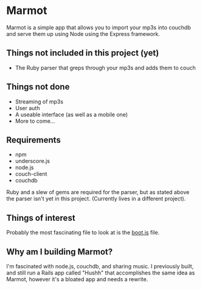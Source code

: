 # Marmot

Marmot is a simple app that allows you to import your mp3s into couchdb and serve them up using Node using the Express framework.

## Things not included in this project (yet)

* The Ruby parser that greps through your mp3s and adds them to couch

## Things not done 

* Streaming of mp3s
* User auth
* A useable interface (as well as a mobile one)
* More to come...     

## Requirements

* npm
* underscore.js
* node.js
* couch-client
* couchdb

Ruby and a slew of gems are required for the parser, but as stated above the parser isn't yet in this project. (Currently lives in a different project). 

## Things of interest

Probably the most fascinating file to look at is the [boot.js](https://github.com/antrover/Marmot/blob/master/boot.js) file.

## Why am I building Marmot?

I'm fascinated with node.js, couchdb, and sharing music. I previously built, and still run a Rails app called "Hushh" that accomplishes the same idea as Marmot, however it's a bloated app and needs a rewrite. 